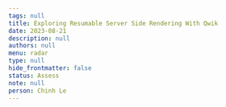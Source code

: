 ```yaml
---
tags: null
title: Exploring Resumable Server Side Rendering With Qwik
date: 2023-08-21
description: null
authors: null
menu: radar
type: null
hide_frontmatter: false
status: Assess
note: null
person: Chinh Le
---
```


